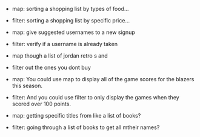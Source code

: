 - map: sorting a shopping list by types of food…
- filter: sorting a shopping list by specific price…

- map: give suggested usernames to a new signup
- filter: verify if a username is already taken

- map though a list of jordan retro s and 
- filter out the ones you dont buy

- map: You could use map to display all of the game scores for the blazers this season. 

- filter: And you could use filter to only display the games when they scored over 100 points.

- map: getting specific titles from like a list of books?
- filter: going through a list of books to get all mtheir names?
